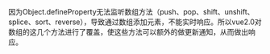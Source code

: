 因为Object.defineProperty无法监听数组方法（push、pop、shift、unshift、splice、sort、reverse），导致通过数组添加元素，不能实时响应。所以vue2.0对数组的这几个方法进行了覆盖，使这些方法可以额外的做更新通知，从而做出响应。